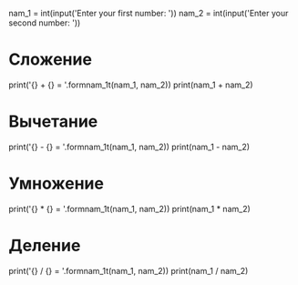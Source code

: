 nam_1 = int(input('Enter your first number: ')) 
nam_2 = int(input('Enter your second number: ')) 
# Сложение
print('{} + {} = '.formnam_1t(nam_1, nam_2)) 
print(nam_1 + nam_2)
# Вычетание 
print('{} - {} = '.formnam_1t(nam_1, nam_2)) 
print(nam_1 - nam_2)
# Умножение 
print('{} * {} = '.formnam_1t(nam_1, nam_2)) 
print(nam_1 * nam_2)
# Деление 
print('{} / {} = '.formnam_1t(nam_1, nam_2)) 
print(nam_1 / nam_2)
